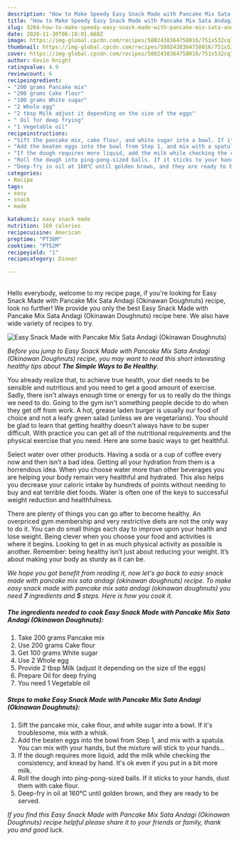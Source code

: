 ```yaml
---
description: "How to Make Speedy Easy Snack Made with Pancake Mix Sata Andagi (Okinawan Doughnuts)"
title: "How to Make Speedy Easy Snack Made with Pancake Mix Sata Andagi (Okinawan Doughnuts)"
slug: 3204-how-to-make-speedy-easy-snack-made-with-pancake-mix-sata-andagi-okinawan-doughnuts
date: 2020-11-30T06:10:01.668Z
image: https://img-global.cpcdn.com/recipes/5802438364758016/751x532cq70/easy-snack-made-with-pancake-mix-sata-andagi-okinawan-doughnuts-recipe-main-photo.jpg
thumbnail: https://img-global.cpcdn.com/recipes/5802438364758016/751x532cq70/easy-snack-made-with-pancake-mix-sata-andagi-okinawan-doughnuts-recipe-main-photo.jpg
cover: https://img-global.cpcdn.com/recipes/5802438364758016/751x532cq70/easy-snack-made-with-pancake-mix-sata-andagi-okinawan-doughnuts-recipe-main-photo.jpg
author: Kevin Knight
ratingvalue: 4.9
reviewcount: 6
recipeingredient:
- "200 grams Pancake mix"
- "200 grams Cake flour"
- "100 grams White sugar"
- "2 Whole egg"
- "2 tbsp Milk adjust it depending on the size of the eggs"
- " Oil for deep frying"
- "1 Vegetable oil"
recipeinstructions:
- "Sift the pancake mix, cake flour, and white sugar into a bowl. If it&#39;s troublesome, mix with a whisk."
- "Add the beaten eggs into the bowl from Step 1, and mix with a spatula. You can mix with your hands, but the mixture will stick to your hands..."
- "If the dough requires more liquid, add the milk while checking the consistency, and knead by hand. It&#39;s ok even if you put in a bit more milk."
- "Roll the dough into ping-pong-sized balls. If it sticks to your hands, dust them with cake flour."
- "Deep-fry in oil at 160℃ until golden brown, and they are ready to be served."
categories:
- Recipe
tags:
- easy
- snack
- made

katakunci: easy snack made 
nutrition: 169 calories
recipecuisine: American
preptime: "PT36M"
cooktime: "PT52M"
recipeyield: "1"
recipecategory: Dinner

---
```

<br>
Hello everybody, welcome to my recipe page, if you're looking for Easy Snack Made with Pancake Mix Sata Andagi (Okinawan Doughnuts) recipe, look no further! We provide you only the best Easy Snack Made with Pancake Mix Sata Andagi (Okinawan Doughnuts) recipe here. We also have wide variety of recipes to try.
<br>


![Easy Snack Made with Pancake Mix Sata Andagi (Okinawan Doughnuts)](https://img-global.cpcdn.com/recipes/5802438364758016/751x532cq70/easy-snack-made-with-pancake-mix-sata-andagi-okinawan-doughnuts-recipe-main-photo.jpg)

<i>Before you jump to Easy Snack Made with Pancake Mix Sata Andagi (Okinawan Doughnuts) recipe, you may want to read this short interesting healthy tips about <strong>The Simple Ways to Be Healthy</strong>.</i>

You already realize that, to achieve true health, your diet needs to be sensible and nutritious and you need to get a good amount of exercise. Sadly, there isn't always enough time or energy for us to really do the things we need to do. Going to the gym isn't something people decide to do when they get off from work. A hot, grease laden burger is usually our food of choice and not a leafy green salad (unless we are vegetarians). You should be glad to learn that getting healthy doesn't always have to be super difficult. With practice you can get all of the nutritional requirements and the physical exercise that you need. Here are some basic ways to get healthful.

Select water over other products. Having a soda or a cup of coffee every now and then isn’t a bad idea. Getting all your hydration from them is a horrendous idea. When you choose water more than other beverages you are helping your body remain very healthful and hydrated. This also helps you decrease your caloric intake by hundreds of points without needing to buy and eat terrible diet foods. Water is often one of the keys to successful weight reduction and healthfulness.

There are plenty of things you can go after to become healthy. An overpriced gym membership and very restrictive diets are not the only way to do it. You can do small things each day to improve upon your health and lose weight. Being clever when you choose your food and activities is where it begins. Looking to get in as much physical activity as possible is another. Remember: being healthy isn’t just about reducing your weight. It’s about making your body as sturdy as it can be. 


<i>We hope you got benefit from reading it, now let's go back to easy snack made with pancake mix sata andagi (okinawan doughnuts) recipe. To make easy snack made with pancake mix sata andagi (okinawan doughnuts) you need <strong>7</strong> ingredients and <strong>5</strong> steps. Here is how you cook it.
</i>

##### The ingredients needed to cook Easy Snack Made with Pancake Mix Sata Andagi (Okinawan Doughnuts):

1. Take 200 grams Pancake mix
1. Use 200 grams Cake flour
1. Get 100 grams White sugar
1. Use 2 Whole egg
1. Provide 2 tbsp Milk (adjust it depending on the size of the eggs)
1. Prepare  Oil for deep frying
1. You need 1 Vegetable oil


##### Steps to make Easy Snack Made with Pancake Mix Sata Andagi (Okinawan Doughnuts):

1. Sift the pancake mix, cake flour, and white sugar into a bowl. If it&#39;s troublesome, mix with a whisk.
1. Add the beaten eggs into the bowl from Step 1, and mix with a spatula. You can mix with your hands, but the mixture will stick to your hands...
1. If the dough requires more liquid, add the milk while checking the consistency, and knead by hand. It&#39;s ok even if you put in a bit more milk.
1. Roll the dough into ping-pong-sized balls. If it sticks to your hands, dust them with cake flour.
1. Deep-fry in oil at 160℃ until golden brown, and they are ready to be served.


<i>If you find this Easy Snack Made with Pancake Mix Sata Andagi (Okinawan Doughnuts) recipe helpful please share it to your friends or family, thank you and good luck.</i>
